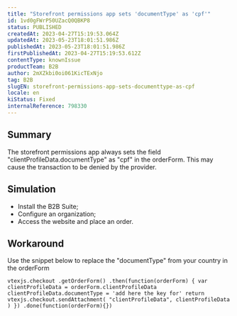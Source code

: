 ```yaml
---
title: "Storefront permissions app sets 'documentType' as 'cpf'"
id: 1vd0gFWrP50UZacQ0QBKP8
status: PUBLISHED
createdAt: 2023-04-27T15:19:53.064Z
updatedAt: 2023-05-23T18:01:51.986Z
publishedAt: 2023-05-23T18:01:51.986Z
firstPublishedAt: 2023-04-27T15:19:53.612Z
contentType: knownIssue
productTeam: B2B
author: 2mXZkbi0oi061KicTExNjo
tag: B2B
slugEN: storefront-permissions-app-sets-documenttype-as-cpf
locale: en
kiStatus: Fixed
internalReference: 798330
---
```


## Summary


The storefront permissions app always sets the field "clientProfileData.documentType" as "cpf" in the orderForm. This may cause the transaction to be denied by the provider.


##

## Simulation



- Install the B2B Suite;
- Configure an organization;
- Access the website and place an order.


##

## Workaround


Use the snippet below to replace the "documentType" from your country in the orderForm

    vtexjs.checkout .getOrderForm() .then(function(orderForm) { var clientProfileData = orderForm.clientProfileData clientProfileData.documentType = 'add here the key for' return vtexjs.checkout.sendAttachment( "clientProfileData", clientProfileData ) }) .done(function(orderForm){})





